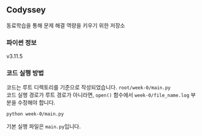 ## Codyssey

동료학습을 통해 문제 해결 역량을 키우기 위한 저장소

### 파이썬 정보

v3.11.5

### 코드 실행 방법

코드는 루트 디렉토리를 기준으로 작성되었습니다. `root/week-0/main.py`  
코드 실행 경로가 루트 경로가 아니라면, `open()` 함수에서 `week-0/file_name.log` 부분을 수정해야 합니다.

```sh
python week-0/main.py
```

기본 실행 파일은 `main.py`입니다.
